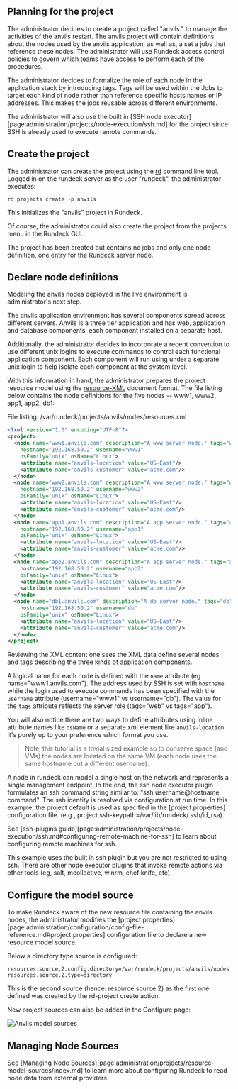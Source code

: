
## Planning for the project

The administrator decides to create a project called "anvils."
to manage the activities of the anvils restart.
The anvils project will contain definitions about the nodes used
by the anvils application, as well as, a set a jobs
that reference these nodes. The administrator will use Rundeck
access control policies to govern which teams have access to
perform each of the procedures.

The administrator decides to formalize the role of each node in
the application stack by introducing tags. Tags will be used within
the Jobs to target each kind of node rather than reference
specific hosts names or IP addresses. This makes the jobs reusable
across different environments.

The administrator will also use the built in
[SSH node executor][page:administration/projects/node-execution/ssh.md] for
the project since SSH is already used to execute remote commands.

## Create the project

The administrator can create the project using the
[rd] command line tool. Logged in on the
rundeck server as the user "rundeck", the administrator executes:

~~~~~~~~ {.bash}
rd projects create -p anvils
~~~~~~~~

This initializes the "anvils" project in Rundeck.

Of course, the administrator could also create the project
from the projects menu in the Rundeck GUI.

The project has been created  but contains no jobs and only
one node definition, one entry for the Rundeck server node.

## Declare node definitions
Modeling the anvils nodes deployed in the live environment is
administrator's next step.

The anvils application environment has several components spread
across different servers. Anvils is a three tier
application and has web, application and database components,
each component installed on a separate host.

Additionally, the administrator decides to incorporate a recent
convention to use different unix logins to execute commands
to control each functional application component.
Each component will run using under a separate unix login
to help isolate each component at the system level.

With this information in hand, the administrator prepares the project
resource model using the [resource-XML]
document format. The file listing
below contains the node definitions for the five nodes --
www1, www2, app1, app2, db1:

File listing: /var/rundeck/projects/anvils/nodes/resources.xml

~~~~~~~~ {.xml .numberLines}
<?xml version="1.0" encoding="UTF-8"?>
<project>
  <node name="www1.anvils.com" description="A www server node." tags="www" 
    hostname="192.168.50.2" username="www1" 
    osFamily="unix" osName="Linux">
    <attribute name="anvils-location" value="US-East"/>
    <attribute name="anvils-customer" value="acme.com"/>
  </node>
  <node name="www2.anvils.com" description="A www server node." tags="www" 
    hostname="192.168.50.2" username="www2" 
    osFamily="unix" osName="Linux">
    <attribute name="anvils-location" value="US-East"/>
    <attribute name="anvils-customer" value="acme.com"/>
  </node>
  <node name="app1.anvils.com" description="A app server node." tags="app" 
    hostname="192.168.50.2" username="app1" 
    osFamily="unix" osName="Linux"> 
    <attribute name="anvils-location" value="US-East"/>
    <attribute name="anvils-customer" value="acme.com"/>
  </node>
  <node name="app2.anvils.com" description="A app server node." tags="app" 
    hostname="192.168.50.2" username="app2" 
    osFamily="unix" osName="Linux"> 
    <attribute name="anvils-location" value="US-East"/>
    <attribute name="anvils-customer" value="acme.com"/>
  </node>
  <node name="db1.anvils.com" description="A db server node." tags="db" 
    hostname="192.168.50.2" username="db" 
    osFamily="unix" osName="Linux"> 
    <attribute name="anvils-location" value="US-East"/>
    <attribute name="anvils-customer" value="acme.com"/>
  </node>
</project>
~~~~~~~~~~~~~~~~~~~~~~~~~~

Reviewing the XML content one sees the XML data define
several nodes and tags describing the three kinds of application components.

A logical name for each node is defined
with the `name` attribute (eg name="www1.anvils.com").
The address used by SSH is set with `hostname`  while the login
used to execute  commands has been specified with the
`username` attribute (username="www1" vs
username="db"). The value for the `tags` attribute
reflects the server role  (tags="web" vs tags="app").

You will also notice there are two ways to define attributes using inline attribute names like `osName` or a separate xml element like `anvils-location`. It's purely up to your preference which format you use.

> Note, this tutorial is a trivial sized example so to conserve space (and VMs) the nodes are located on the same VM (each node uses the same hostname but a different username).

A node in rundeck can model a single host on the
network and represents a single management endpoint. In the end,
the ssh node executor plugin formulates an ssh command string similar to:
"ssh username@hostname command". The ssh identity is resolved via configuration
at run time. In this example, the project default is used as specified in the
[project.properties] configuration file.
(e.g.,  project.ssh-keypath=/var/lib/rundeck/.ssh/id_rsa).

See [ssh-plugins guide][page:administration/projects/node-execution/ssh.md#configuring-remote-machine-for-ssh] to learn about configuring remote machines for ssh.

This example uses the built in ssh plugin but you are not restricted to using
ssh. There are other node executor plugins that invoke remote actions via
other tools (eg, salt, mcollective, winrm, chef knife, etc).



## Configure the model source

To make Rundeck aware of the new resource file containing the anvils nodes,
the administrator modifies the
[project.properties][page:administration/configuration/config-file-reference.md#project.properties]
configuration file to declare a new resource model source.

Below a directory type source is configured:

~~~~~~~~~~~
resources.source.2.config.directory=/var/rundeck/projects/anvils/nodes
resources.source.2.type=directory
~~~~~~~~~~~~

This is the second source (hence: resource.source.2) as the first one defined
was created by the rd-project create action.

New project sources can also be added in the Configure page:

![Anvils model sources](../figures/fig0609.png)

## Managing Node Sources

See [Managing Node Sources][page:administration/projects/resource-model-sources/index.md]
to learn more about configuring Rundeck to read node data from external providers.




[resource-XML]: page:manpages/man5/resource-v13.md
[rd]: https://rundeck.github.io/rundeck-cli/
[tip1]: http://www.thegeekstuff.com/2008/11/3-steps-to-perform-ssh-login-without-password-using-ssh-keygen-ssh-copy-id/
